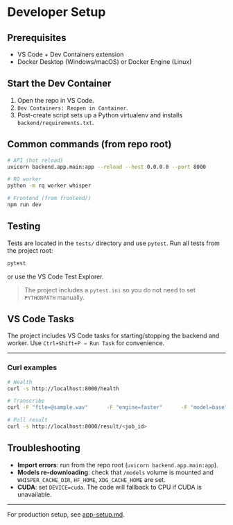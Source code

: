 # Developer Setup

## Prerequisites

- VS Code + Dev Containers extension
- Docker Desktop (Windows/macOS) or Docker Engine (Linux)

## Start the Dev Container

1. Open the repo in VS Code.
2. `Dev Containers: Reopen in Container`.
3. Post-create script sets up a Python virtualenv and installs `backend/requirements.txt`.

## Common commands (from repo root)

```bash
# API (hot reload)
uvicorn backend.app.main:app --reload --host 0.0.0.0 --port 8000

# RQ worker
python -m rq worker whisper

# Frontend (from frontend/)
npm run dev
```

## Testing

Tests are located in the `tests/` directory and use `pytest`. Run all tests from the project root:

```bash
pytest
```

or use the VS Code Test Explorer.

> The project includes a `pytest.ini` so you do not need to set `PYTHONPATH` manually.

## VS Code Tasks

The project includes VS Code tasks for starting/stopping the backend and worker. Use `Ctrl+Shift+P → Run Task` for convenience.

---

### Curl examples

```bash
# Health
curl -s http://localhost:8000/health

# Transcribe
curl -F "file=@sample.wav"      -F "engine=faster"      -F "model=base"      http://localhost:8000/transcribe

# Poll result
curl -s http://localhost:8000/result/<job_id>
```

## Troubleshooting

- **Import errors**: run from the repo root (`uvicorn backend.app.main:app`).
- **Models re-downloading**: check that `/models` volume is mounted and `WHISPER_CACHE_DIR`, `HF_HOME`, `XDG_CACHE_HOME` are set.
- **CUDA**: set `DEVICE=cuda`. The code will fallback to CPU if CUDA is unavailable.

---

For production setup, see [app-setup.md](app-setup.md).
